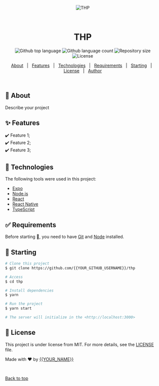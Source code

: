 <div align="center" id="top"> 
  <img src="./.github/app.gif" alt="THP" />

  &#xa0;

  <!-- <a href="https://thp.netlify.app">Demo</a> -->
</div>

<h1 align="center">THP</h1>

<p align="center">
  <img alt="Github top language" src="https://img.shields.io/github/languages/top/{{YOUR_GITHUB_USERNAME}}/thp?color=56BEB8">

  <img alt="Github language count" src="https://img.shields.io/github/languages/count/{{YOUR_GITHUB_USERNAME}}/thp?color=56BEB8">

  <img alt="Repository size" src="https://img.shields.io/github/repo-size/{{YOUR_GITHUB_USERNAME}}/thp?color=56BEB8">

  <img alt="License" src="https://img.shields.io/github/license/{{YOUR_GITHUB_USERNAME}}/thp?color=56BEB8">

  <!-- <img alt="Github issues" src="https://img.shields.io/github/issues/{{YOUR_GITHUB_USERNAME}}/thp?color=56BEB8" /> -->

  <!-- <img alt="Github forks" src="https://img.shields.io/github/forks/{{YOUR_GITHUB_USERNAME}}/thp?color=56BEB8" /> -->

  <!-- <img alt="Github stars" src="https://img.shields.io/github/stars/{{YOUR_GITHUB_USERNAME}}/thp?color=56BEB8" /> -->
</p>

<!-- Status -->

<!-- <h4 align="center"> 
	🚧  THP 🚀 Under construction...  🚧
</h4> 

<hr> -->

<p align="center">
  <a href="#dart-about">About</a> &#xa0; | &#xa0; 
  <a href="#sparkles-features">Features</a> &#xa0; | &#xa0;
  <a href="#rocket-technologies">Technologies</a> &#xa0; | &#xa0;
  <a href="#white_check_mark-requirements">Requirements</a> &#xa0; | &#xa0;
  <a href="#checkered_flag-starting">Starting</a> &#xa0; | &#xa0;
  <a href="#memo-license">License</a> &#xa0; | &#xa0;
  <a href="https://github.com/{{YOUR_GITHUB_USERNAME}}" target="_blank">Author</a>
</p>

<br>

## :dart: About ##

Describe your project

## :sparkles: Features ##

:heavy_check_mark: Feature 1;\
:heavy_check_mark: Feature 2;\
:heavy_check_mark: Feature 3;

## :rocket: Technologies ##

The following tools were used in this project:

- [Expo](https://expo.io/)
- [Node.js](https://nodejs.org/en/)
- [React](https://pt-br.reactjs.org/)
- [React Native](https://reactnative.dev/)
- [TypeScript](https://www.typescriptlang.org/)

## :white_check_mark: Requirements ##

Before starting :checkered_flag:, you need to have [Git](https://git-scm.com) and [Node](https://nodejs.org/en/) installed.

## :checkered_flag: Starting ##

```bash
# Clone this project
$ git clone https://github.com/{{YOUR_GITHUB_USERNAME}}/thp

# Access
$ cd thp

# Install dependencies
$ yarn

# Run the project
$ yarn start

# The server will initialize in the <http://localhost:3000>
```

## :memo: License ##

This project is under license from MIT. For more details, see the [LICENSE](LICENSE.md) file.


Made with :heart: by <a href="https://github.com/{{YOUR_GITHUB_USERNAME}}" target="_blank">{{YOUR_NAME}}</a>

&#xa0;

<a href="#top">Back to top</a>
